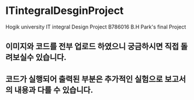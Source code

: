 # ITintegralDesginProject
Hogik university IT integral Design Project B786016 B.H Park's final Project
## 이미지와 코드를 전부 업로드 하였으니 궁금하시면 직접 돌려보실수 있습니다.
## 코드가 실행되어 출력된 부분은 추가적인 실험으로 보고서의 내용과 다를 수 있습니다.
